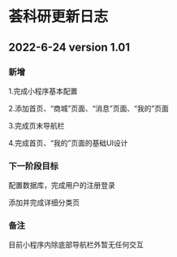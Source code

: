 # 荟科研更新日志

## 2022-6-24 version 1.01

### 新增

1.完成小程序基本配置

2.添加首页、“商城”页面、“消息”页面、“我的”页面

3.完成页末导航栏

4.完成首页、“我的”页面的基础UI设计


### 下一阶段目标

配置数据库，完成用户的注册登录

添加并完成详细分类页

### 备注 

目前小程序内除底部导航栏外暂无任何交互
